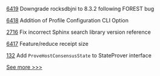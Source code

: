 
[6419](https://github.com/hyperledger/besu/pull/6419) Downgrade rocksdbjni to 8.3.2 following FOREST bug

[6418](https://github.com/hyperledger/besu/pull/6418) Addition of Profile Configuration CLI Option

[2716](https://github.com/hyperledger/aries-cloudagent-python/pull/2716) Fix incorrect Sphinx search library version reference

[6417](https://github.com/hyperledger/besu/pull/6417) Feature/reduce receipt size

[132](https://github.com/hyperledger-labs/yui-relayer/pull/132) Add `ProveHostConsensusState` to StateProver interface


[See more >>>](https://start-here.hyperledger.org/pull-requests)
